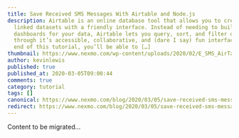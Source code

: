 ```yaml
---
title: Save Received SMS Messages With Airtable and Node.js
description: Airtable is an online database tool that allows you to create
  linked datasets with a friendly interface. Instead of needing to build admin
  dashboards for your data, Airtable lets you query, sort, and filter data
  through it’s accessible, collaborative, and (dare I say) fun interface. By the
  end of this tutorial, you’ll be able to […]
thumbnail: https://www.nexmo.com/wp-content/uploads/2020/02/E_SMS_AirTable_1200x600.png
author: kevinlewis
published: true
published_at: 2020-03-05T09:00:44
comments: true
category: tutorial
tags: []
canonical: https://www.nexmo.com/blog/2020/03/05/save-received-sms-messages-with-airtable-and-node-js-dr
redirect: https://www.nexmo.com/blog/2020/03/05/save-received-sms-messages-with-airtable-and-node-js-dr
---
```

Content to be migrated...